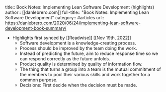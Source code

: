 title:: Book Notes: Implementing Lean Software Development (highlights)
author:: [[danlebrero.com]]
full-title:: "Book Notes: Implementing Lean Software Development"
category:: #articles
url:: https://danlebrero.com/2020/06/24/implementing-lean-software-development-book-summary/

- Highlights first synced by [[Readwise]] [[Nov 19th, 2022]]
	- Software development is a knowledge-creating process.
	- Process should be improved by the team doing the work.
	- Instead of predicting the future, aim to reduce response time so we can respond correctly as the future unfolds.
	- Product quality is determined by quality of information flow.
	- The thing that turns a group into a team is the mutual commitment of the members to pool their various skills and work together for a common purpose.
	- Decisions: First decide when the decision must be made.
